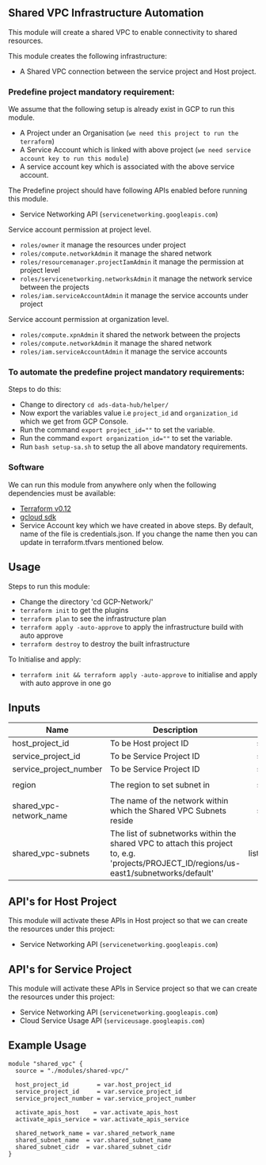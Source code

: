 ## Shared VPC Infrastructure Automation

This module will create a shared VPC to enable connectivity to shared resources.

 This module creates the following infrastructure:
- A Shared VPC connection between the service project and Host project.

### Predefine project mandatory requirement:

We assume that the following setup is already exist in GCP to run this module.

- A Project under an Organisation (`we need this project to run the terraform`)
- A Service Account which is linked with above project (`we need service account key to run this module`)
- A service account key which is associated with the above service account.

The Predefine project should have following APIs enabled before running this module.

- Service Networking API (`servicenetworking.googleapis.com`)

Service account permission at project level.

- `roles/owner` it manage the resources under project
- `roles/compute.networkAdmin` it manage the shared network
- `roles/resourcemanager.projectIamAdmin` it manage the permission at project level
- `roles/servicenetworking.networksAdmin` it manage the network service between the projects
- `roles/iam.serviceAccountAdmin` it manage the service accounts under project

Service account permission at organization level.

- `roles/compute.xpnAdmin` it shared the network between the projects
- `roles/compute.networkAdmin` it manage the shared network
- `roles/iam.serviceAccountAdmin` it manage the service accounts


### To automate the predefine project mandatory requirements:

Steps to do this:

- Change to directory `cd ads-data-hub/helper/`
- Now export the variables value i.e `project_id` and `organization_id` which we get from GCP Console.
- Run the command `export project_id=""` to set the variable.
- Run the command `export organization_id=""` to set the variable.
- Run `bash setup-sa.sh` to setup the all above mandatory requirements.


### Software

We can run this module from anywhere only when the following dependencies must be available:

- [Terraform v0.12](https://www.terraform.io/downloads.html)
- [gcloud sdk](https://cloud.google.com/sdk/install)
- Service Account key which we have created in above steps. By default, name of the file is credentials.json. If you change the name then you can update in terraform.tfvars mentioned below.

## Usage

Steps to run this module:

- Change the directory 'cd GCP-Network/'
- `terraform init` to get the plugins
- `terraform plan` to see the infrastructure plan
- `terraform apply -auto-approve` to apply the infrastructure build with auto approve
- `terraform destroy` to destroy the built infrastructure

To Initialise and apply:
- `terraform init && terraform apply -auto-approve` to initialise and apply with auto approve in one go

## Inputs

| Name | Description | Type | Default | Required |
|------|-------------|:----:|:-----:|:-----:|
| host\_project\_id | To be Host project ID | string | `"true"` | yes |
| service\_project\_id | To be Service Project ID | string | `"true"` | yes |
| service\_project\_number | To be Service Project ID | string | `"true"` | yes |
| region | The region to set subnet in | string | `"us-east1"` | no |
| shared\_vpc-network\_name | The name of the network within which the Shared VPC Subnets reside | string | shared-network | no |
| shared\_vpc-subnets | The list of subnetworks within the shared VPC to attach this project to, e.g. 'projects/PROJECT_ID/regions/us-east1/subnetworks/default' | list(string) | `<list>` | no |

## API's for Host Project
This module will activate these APIs in Host project so that we can create the resources under this project:

- Service Networking API (`servicenetworking.googleapis.com`)

## API's for Service Project
This module will activate these APIs in Service project so that we can create the resources under this project:

- Service Networking API (`servicenetworking.googleapis.com`)
- Cloud Service Usage API (`serviceusage.googleapis.com`)

## Example Usage

```
module "shared_vpc" {
  source = "./modules/shared-vpc/"

  host_project_id        = var.host_project_id
  service_project_id     = var.service_project_id
  service_project_number = var.service_project_number

  activate_apis_host    = var.activate_apis_host
  activate_apis_service = var.activate_apis_service

  shared_network_name = var.shared_network_name
  shared_subnet_name  = var.shared_subnet_name
  shared_subnet_cidr  = var.shared_subnet_cidr
}
```